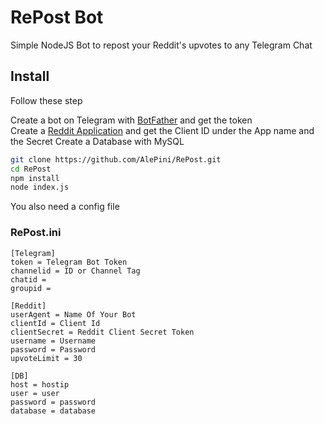 # RePost Bot

Simple NodeJS Bot to repost your Reddit's upvotes to any Telegram Chat

## Install
Follow these step

Create a bot on Telegram with [BotFather](https://t.me/BotFather) and get the token  
Create a [Reddit Application](https://ssl.reddit.com/prefs/apps/) and get the Client ID under the App name and the Secret
Create a Database with MySQL

```bash
git clone https://github.com/AlePini/RePost.git
cd RePost
npm install
node index.js
```

You also need a config file

### RePost.ini
```
[Telegram]
token = Telegram Bot Token
channelid = ID or Channel Tag
chatid = 
groupid = 

[Reddit]
userAgent = Name Of Your Bot
clientId = Client Id
clientSecret = Reddit Client Secret Token
username = Username
password = Password
upvoteLimit = 30

[DB]
host = hostip
user = user
password = password
database = database
```
